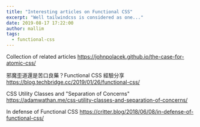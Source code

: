 ```yaml
---
title: "Interesting articles on Functional CSS"
excerpt: "Well tailwindcss is considered as one..."
date: 2019-08-17 17:22:00
author: mallim
tags:
  - functional-css
---
```


Collection of related articles
https://johnpolacek.github.io/the-case-for-atomic-css/

 
邪魔歪道還是苦口良藥？Functional CSS 經驗分享
https://blog.techbridge.cc/2019/01/26/functional-css/

 
CSS Utility Classes and "Separation of Concerns"
https://adamwathan.me/css-utility-classes-and-separation-of-concerns/


In defense of Functional CSS
https://critter.blog/2018/06/08/in-defense-of-functional-css/

 